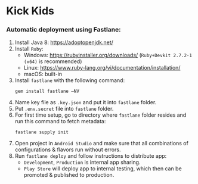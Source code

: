 # Kick Kids

### Automatic deployment using Fastlane:

1. Install Java 8: https://adoptopenjdk.net/
2. Install `Ruby`:
   - Windows: https://rubyinstaller.org/downloads/ (`Ruby+Devkit 2.7.2-1 (x64)` is recommended)
   - Linux: https://www.ruby-lang.org/vi/documentation/installation/
   - macOS: built-in
3. Install `fastlane` with the following command:
   ```
   gem install fastlane –NV
   ```
4. Name key file as `.key.json` and put it into `fastlane` folder.
5. Put `.env.secret` file into `fastlane` folder.
6. For first time setup, go to directory where `fastlane` folder resides and run this command to fetch metadata:
   ```
   fastlane supply init
   ```
7. Open project in `Android Studio` and make sure that all combinations of configurations & flavors run without errors.
8. Run `fastlane deploy` and follow instructions to distribute app:
   - `Development`, `Production` is internal app sharing.
   - `Play Store` will deploy app to internal testing, which then can be promoted & published to production.
